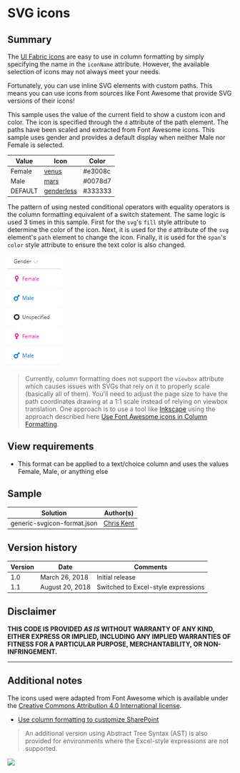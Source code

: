 # SVG icons

## Summary
The [UI Fabric icons](https://developer.microsoft.com/en-us/fabric#/styles/icons) are easy to use in column formatting by simply specifying the name in the `iconName` attribute. However, the available selection of icons may not always meet your needs.

Fortunately, you can use inline SVG elements with custom paths. This means you can use icons from sources like Font Awesome that provide SVG versions of their icons!

This sample uses the value of the current field to show a custom icon and color. The icon is specified through the `d` attribute of the path element. The paths have been scaled and extracted from Font Awesome icons. This sample uses gender and provides a default display when neither Male nor Female is selected.

|Value|Icon|Color|
|---|---|---|
|Female|[venus](https://fontawesome.com/icons/venus?style=solid)|#e3008c|
|Male|[mars](https://fontawesome.com/icons/mars?style=solid)|#0078d7|
|DEFAULT|[genderless](https://fontawesome.com/icons/genderless?style=solid)|#333333|

The pattern of using nested conditional operators with equality operators is the column formatting equivalent of a switch statement. The same logic is used 3 times in this sample. First for the `svg`'s `fill` style attribute to determine the color of the icon. Next, it is used for the `d` attribute of the `svg` element's `path` element to change the icon. Finally, it is used for the `span`'s `color` style attribute to ensure the text color is also changed.

![screenshot of the sample](./assets/screenshot.png)

> Currently, column formatting does not support the `viewbox` attribute which causes issues with SVGs that rely on it to properly scale (basically all of them). You'll need to adjust the page size to have the path coordinates drawing at a 1:1 scale instead of relying on viewbox translation. One approach is to use a tool like [Inkscape](https://inkscape.org/en/release/) using the approach described here [Use Font Awesome icons in Column Formatting](https://thechriskent.com/2018/03/25/use-font-awesome-icons-in-column-formatting/).

## View requirements
- This format can be applied to a text/choice column and uses the values Female, Male, or anything else

## Sample

Solution|Author(s)
--------|---------
generic-svgicon-format.json | [Chris Kent](https://twitter.com/thechriskent)

## Version history

Version|Date|Comments
-------|----|--------
1.0|March 26, 2018|Initial release
1.1|August 20, 2018|Switched to Excel-style expressions

## Disclaimer
**THIS CODE IS PROVIDED *AS IS* WITHOUT WARRANTY OF ANY KIND, EITHER EXPRESS OR IMPLIED, INCLUDING ANY IMPLIED WARRANTIES OF FITNESS FOR A PARTICULAR PURPOSE, MERCHANTABILITY, OR NON-INFRINGEMENT.**

---

## Additional notes

The icons used were adapted from Font Awesome which is available under the [Creative Commons Attribution 4.0 International license](https://fontawesome.com/license).

- [Use column formatting to customize SharePoint](https://docs.microsoft.com/en-us/sharepoint/dev/declarative-customization/column-formatting#me)

> An additional version using Abstract Tree Syntax (AST) is also provided for environments where the Excel-style expressions are not supported.

<img src="https://telemetry.sharepointpnp.com/sp-dev-list-formatting/column-samples/generic-svgicon-format" />